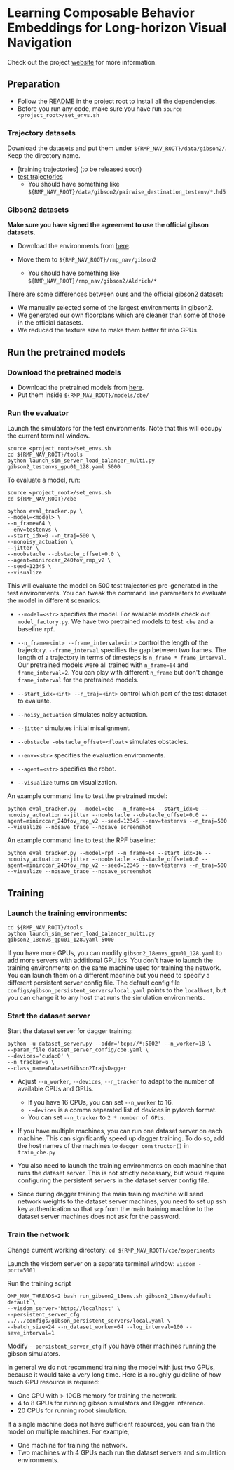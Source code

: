 # Learning Composable Behavior Embeddings for Long-horizon Visual Navigation

Check out the project [website](https://homes.cs.washington.edu/~xiangyun/ral21/) for more information.

## Preparation

* Follow the [README](../README.md) in the project root to install all the dependencies.
* Before you run any code, make sure you have run `source <project_root>/set_envs.sh`


### Trajectory datasets
Download the datasets and put them under `${RMP_NAV_ROOT}/data/gibson2/`. Keep the directory name.

* [training trajectories] (to be released soon)
* [test trajectories](https://drive.google.com/drive/folders/11l72WRrfG5EIiETPbdbF_es3AOfhGy4B?usp=sharing)
  * You should have something like `${RMP_NAV_ROOT}/data/gibson2/pairwise_destination_testenv/*.hd5`


### Gibson2 datasets
**Make sure you have signed the agreement to use the official gibson datasets.**
 
* Download the environments from [here](https://drive.google.com/file/d/117q9zpi1z11_NXDQ8EYoxmPw7jtrGeeo/view?usp=sharing). 

* Move them to `${RMP_NAV_ROOT}/rmp_nav/gibson2`
  * You should have something like `${RMP_NAV_ROOT}/rmp_nav/gibson2/Aldrich/*`

There are some differences between ours and the official gibson2 dataset:
* We manually selected some of the largest environments in gibson2.
* We generated our own floorplans which are cleaner than some of those in the official datasets.
* We reduced the texture size to make them better fit into GPUs.

## Run the pretrained models

### Download the pretrained models
* Download the pretrained models from [here](https://drive.google.com/drive/folders/1SWA9N71EOW9z62lHWnxZlKtX2nLOSJfL?usp=sharing).
* Put them inside `${RMP_NAV_ROOT}/models/cbe/`

### Run the evaluator

Launch the simulators for the test environments. Note that this will occupy the current terminal window.
```
source <project_root>/set_envs.sh
cd ${RMP_NAV_ROOT}/tools
python launch_sim_server_load_balancer_multi.py gibson2_testenvs_gpu01_128.yaml 5000
```

To evaluate a model, run:
```
source <project_root>/set_envs.sh
cd ${RMP_NAV_ROOT}/cbe

python eval_tracker.py \
--model=<model> \
--n_frame=64 \
--env=testenvs \
--start_idx=0 --n_traj=500 \
--nonoisy_actuation \
--jitter \
--noobstacle --obstacle_offset=0.0 \
--agent=minirccar_240fov_rmp_v2 \
--seed=12345 \ 
--visualize
```

This will evaluate the model on 500 test trajectories pre-generated in the test environments. 
You can tweak the command line parameters to evaluate the model in different scenarios:

* `--model=<str>` specifies the model. For available models check out `model_factory.py`. We have two pretrained 
  models to test: `cbe` and a baseline `rpf`.
  
* `--n_frame=<int> --frame_interval=<int>` control the length of the trajectory. `--frame_interval` specifies the gap
  between two frames. The length of a trajectory in terms of timesteps is `n_frame * frame_interval`. Our pretrained
  models were all trained with `n_frame=64` and `frame_interval=2`. You can play with different `n_frame` but don't
  change `frame_interval` for the pretrained models.
  
* `--start_idx=<int> --n_traj=<int>` control which part of the test dataset to evaluate.
* `--noisy_actuation` simulates noisy actuation.
* `--jitter` simulates initial misalignment.
* `--obstacle -obstacle_offset=<float>` simulates obstacles.
* `--env=<str>` specifies the evaluation environments.
* `--agent=<str>` specifies the robot.
* `--visualize` turns on visualization.

An example command line to test the pretrained model:
```
python eval_tracker.py --model=cbe --n_frame=64 --start_idx=0 --nonoisy_actuation --jitter --noobstacle --obstacle_offset=0.0 --agent=minirccar_240fov_rmp_v2 --seed=12345 --env=testenvs --n_traj=500 --visualize --nosave_trace --nosave_screenshot
```

An example command line to test the RPF baseline:
```
python eval_tracker.py --model=rpf --n_frame=64 --start_idx=16 --nonoisy_actuation --jitter --noobstacle --obstacle_offset=0.0 --agent=minirccar_240fov_rmp_v2 --seed=12345 --env=testenvs --n_traj=500 --visualize --nosave_trace --nosave_screenshot
```

## Training

### Launch the training environments:
```shell
cd ${RMP_NAV_ROOT}/tools
python launch_sim_server_load_balancer_multi.py gibson2_18envs_gpu01_128.yaml 5000
```
If you have more GPUs, you can modify `gibson2_18envs_gpu01_128.yaml` to add more servers with additional GPU ids.
You don't have to launch the training environments on the same machine used for training the network. You can launch
them on a different machine but you need to specify a different persistent server config file. The default config
file `configs/gibson_persistent_servers/local.yaml` points to the `localhost`, but you can change it to any host that
runs the simulation environments.

### Start the dataset server
Start the dataset server for dagger training:
```shell
python -u dataset_server.py --addr='tcp://*:5002' --n_worker=18 \
--param_file dataset_server_config/cbe.yaml \
--devices='cuda:0' \ 
--n_tracker=6 \
--class_name=DatasetGibson2TrajsDagger
```
* Adjust `--n_worker`, `--devices`, `--n_tracker` to adapt to the number of available CPUs and GPUs.
  * If you have 16 CPUs, you can set `--n_worker` to 16.
  * `--devices` is a comma separated list of devices in pytorch format.    
  * You can set `--n_tracker` to `2 * number of GPUs`.

* If you have multiple machines, you can run one dataset server on each machine. This can significantly speed up dagger
training. To do so, add the host names of the machines to `dagger_constructor()` in `train_cbe.py`

* You also need to launch the training environments on each machine that runs the dataset server. This is not strictly
  necessary, but would require configuring the persistent servers in the dataset server config file.
  
* Since during dagger training the main training machine will send network weights to the dataset server machines,
  you need to set up ssh key authentication so that `scp` from the main training machine to the dataset server
  machines does not ask for the password.

### Train the network
Change current working directory:
```cd ${RMP_NAV_ROOT}/cbe/experiments```

Launch the visdom server on a separate terminal window:
```visdom -port=5001```

Run the training script
```shell
OMP_NUM_THREADS=2 bash run_gibson2_18env.sh gibson2_18env/default default \
--visdom_server='http://localhost' \
--persistent_server_cfg ../../configs/gibson_persistent_servers/local.yaml \
--batch_size=24 --n_dataset_worker=64 --log_interval=100 --save_interval=1
```
Modify `--persistent_server_cfg` if you have other machines running the gibson simulators.

In general we do not recommend training the model with just two GPUs, because it would take a very long time.
Here is a roughly guideline of how much GPU resource is required:
* One GPU with > 10GB memory for training the network.
* 4 to 8 GPUs for running gibson simulators and Dagger inference.
* 20 CPUs for running robot simulation.

If a single machine does not have sufficient resources, you can train the model on multiple machines. For example,
* One machine for training the network.
* Two machines with 4 GPUs each run the dataset servers and simulation environments.
